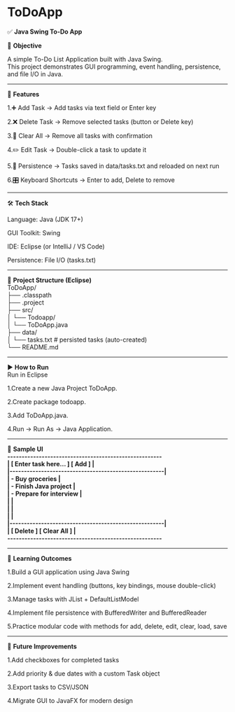 # ToDoApp  

✅ **Java Swing To-Do App**  

📌 **Objective**  

A simple To-Do List Application built with Java Swing.  
This project demonstrates GUI programming, event handling, persistence, and file I/O in Java.  

---

🚀 **Features**  

1.➕ Add Task → Add tasks via text field or Enter key  

2.❌ Delete Task → Remove selected tasks (button or Delete key)  

3.🧹 Clear All → Remove all tasks with confirmation  

4.✏️ Edit Task → Double-click a task to update it  

5.💾 Persistence → Tasks saved in data/tasks.txt and reloaded on next run  

6.🎛️ Keyboard Shortcuts → Enter to add, Delete to remove  

---

🛠️ **Tech Stack**  

Language: Java (JDK 17+)  

GUI Toolkit: Swing  

IDE: Eclipse (or IntelliJ / VS Code)  

Persistence: File I/O (tasks.txt)  

---

📂 **Project Structure (Eclipse)**  
ToDoApp/  
 ├── .classpath  
 ├── .project  
 ├── src/  
 │    └── Todoapp/  
 │          └── ToDoApp.java  
 ├── data/  
 │    └── tasks.txt   # persisted tasks (auto-created)  
 └── README.md  

 ---

 ▶️ **How to Run**  
 Run in Eclipse  

1.Create a new Java Project ToDoApp.  

2.Create package todoapp.  

3.Add ToDoApp.java.  

4.Run → Run As → Java Application.  

---

📝 **Sample UI**  
 **------------------------------------------------------  
|  [ Enter task here...               ] [ Add ]        |  
|------------------------------------------------------|  
| - Buy groceries                                       |  
| - Finish Java project                                 |  
| - Prepare for interview                               |  
|                                                      |  
|                                                      |  
|                                                      |  
|------------------------------------------------------|  
|             [ Delete ]   [ Clear All ]                |  
 ------------------------------------------------------**  

 ---

 🎯 **Learning Outcomes**  

1.Build a GUI application using Java Swing  

2.Implement event handling (buttons, key bindings, mouse double-click)  

3.Manage tasks with JList + DefaultListModel  

4.Implement file persistence with BufferedWriter and BufferedReader  

5.Practice modular code with methods for add, delete, edit, clear, load, save  

---

🔮 **Future Improvements**  

1.Add checkboxes for completed tasks  

2.Add priority & due dates with a custom Task object  

3.Export tasks to CSV/JSON  

4.Migrate GUI to JavaFX for modern design  

